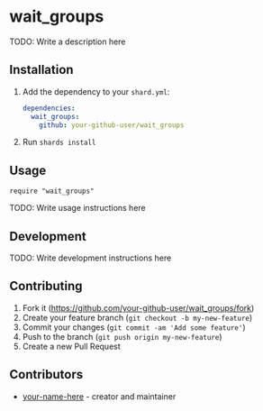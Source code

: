 # wait_groups

TODO: Write a description here

## Installation

1. Add the dependency to your `shard.yml`:

   ```yaml
   dependencies:
     wait_groups:
       github: your-github-user/wait_groups
   ```

2. Run `shards install`

## Usage

```crystal
require "wait_groups"
```

TODO: Write usage instructions here

## Development

TODO: Write development instructions here

## Contributing

1. Fork it (<https://github.com/your-github-user/wait_groups/fork>)
2. Create your feature branch (`git checkout -b my-new-feature`)
3. Commit your changes (`git commit -am 'Add some feature'`)
4. Push to the branch (`git push origin my-new-feature`)
5. Create a new Pull Request

## Contributors

- [your-name-here](https://github.com/your-github-user) - creator and maintainer
